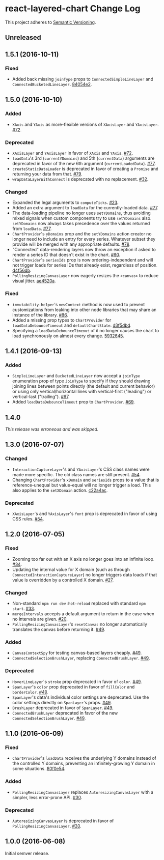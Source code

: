 # react-layered-chart Change Log

This project adheres to [Semantic Versioning](http://semver.org/).

## Unreleased

## 1.5.1 (2016-10-11)

### Fixed

- Added back missing `joinType` props to `ConnectedSimpleLineLayer` and `ConnectedBucketedLineLayer`. [84054e2](https://github.com/palantir/react-layered-chart/commit/84054e2925e5f6694e90fc141e4cdc7b842b1f74).

## 1.5.0 (2016-10-10)

### Added

- `XAxis` and `YAxis` as more-flexible versions of `XAxisLayer` and `YAxisLayer`. [#72](https://github.com/palantir/react-layered-chart/issues/72).

### Deprecated

- `XAxisLayer` and `YAxisLayer` in favor of `XAxis` and `YAxis`. [#72](https://github.com/palantir/react-layered-chart/issues/72).
- `loadData`'s 3rd (`currentYDomains`) and 5th (`currentData`) arguments are deprecated in favor of the new 6th argument (`currentLoadedData`). [#77](https://github.com/palantir/react-layered-chart/pull/77).
- `createStaticDataLoader` is deprecated in favor of creating a `Promise` and returning your data from that. [#79](https://github.com/palantir/react-layered-chart/issues/79).
- `wrapDataLayerWithConnect` is deprecated with no replacement. [#32](https://github.com/palantir/react-layered-chart/issues/32).

### Changed

- Expanded the legal arguments to `computeTicks`. [#23](https://github.com/palantir/react-layered-chart/pull/23).
- Added an extra argument to `loadData` for the currently-loaded data. [#77](https://github.com/palantir/react-layered-chart/issues/77).
- The data-loading pipeline no longer uses `setYDomains`, thus avoiding mixed signals when custom components try to use `setYDomains` also. `setYDomains` now always takes precedence over the values returned from `loadData`. [#77](https://github.com/palantir/react-layered-chart/issues/77).
- `ChartProvider`'s `yDomains` prop and the `setYDomains` action creator no longer need to include an entry for every series. Whatever subset they provide will be merged with any appropriate defaults. [#78](https://github.com/palantir/react-layered-chart/issues/78).
- "Connected" data-rendering layers now throw an exception if asked to render a series ID that doesn't exist in the chart. [#60](https://github.com/palantir/react-layered-chart/issues/60).
- `ChartProvider`'s `seriesIds` prop is now ordering-independent and will not trigger loads for series IDs that already exist, regardless of position. [d4f56db](https://github.com/palantir/react-layered-chart/commit/d4f56dbfe1588fbbe7f3a66838b047089deed3fb).
- `PollingResizingCanvasLayer` now eagerly resizes the `<canvas>` to reduce visual jitter. [ae4520a](https://github.com/palantir/react-layered-chart/commit/ae4520a70153765ace918a6b1527017321184b83).

### Fixed

- `immutability-helper`'s `newContext` method is now used to prevent customizations from leaking into other node libraries that may share an instance of the library. [#86](https://github.com/palantir/react-layered-chart/issues/86).
- Added a missing prop types to `ChartProvider` for `loadDataDebounceTimeout` and `defaultChartState`. [d3f5dbd](https://github.com/palantir/react-layered-chart/commit/d3f5dbd7ac72d7e0434c9ffe69ddce6314d7d9ab).
- Specifying a `loadDataDebounceTimeout` of `0` no longer causes the chart to load synchronously on almost every change. [5932645](https://github.com/palantir/react-layered-chart/commit/593264570832db682d9c41162b90881126276bf5).

## 1.4.1 (2016-09-13)

### Added

- `SimpleLineLayer` and `BucketedLineLayer` now accept a `joinType` enumeration prop of type `JoinType` to specify if they should drawing joining lines between points directly (the default and current behavior) or using only vertical/horizontal lines with vertical-first ("leading") or vertical-last ("trailing"). [#67](https://github.com/palantir/react-layered-chart/issues/67).
- Added `loadDataDebounceTimeout` prop to `ChartProvider`. [#69](https://github.com/palantir/react-layered-chart/issues/69).

## 1.4.0

*This release was erroneous and was skipped.*

## 1.3.0 (2016-07-07)

### Changed

- `InteractionCaptureLayer`'s and `YAxisLayer`'s CSS class names were made more specific. The old class names are still present. [#54](https://github.com/palantir/react-layered-chart/issues/54).
- Changing `ChartProvider`'s `xDomain` and `seriesIds` props to a value that is reference-unequal but value-equal will no longer trigger a load. This also applies to the `setXDomain` action. [c22a4ac](https://github.com/palantir/react-layered-chart/commit/c22a4accee79a20727f6d37ad473906f47b2f3db).

### Deprecated

- `XAxisLayer`'s and `YAxisLayer`'s `font` prop is deprecated in favor of using CSS rules. [#54](https://github.com/palantir/react-layered-chart/issues/54).

## 1.2.0 (2016-07-05)

### Fixed

- Zooming too far out with an X axis no longer goes into an infinite loop. [#34](https://github.com/palantir/react-layered-chart/issues/34).
- Updating the internal value for X domain (such as through `ConnectedInteractionCaptureLayer`) no longer triggers data loads if that value is overridden by a controlled X domain. [#27](https://github.com/palantir/react-layered-chart/issues/27).

### Changed

- Non-standard `npm run dev:hot-reload` replaced with standard `npm start`. [#33](https://github.com/palantir/react-layered-chart/pull/33).
- `mergeIntervals` accepts a default argument to return in the case when no intervals are given. [#20](https://github.com/palantir/react-layered-chart/issues/20).
- `PollingResizingCanvasLayer`'s `resetCanvas` no longer automatically translates the canvas before returning it. [#49](https://github.com/palantir/react-layered-chart/issues/49).

### Added

- `CanvasContextSpy` for testing canvas-based layers cheaply. [#49](https://github.com/palantir/react-layered-chart/issues/49).
- `ConnectedSelectionBrushLayer`, replacing `ConnectedBrushLayer`. [#49](https://github.com/palantir/react-layered-chart/issues/49).

### Deprecated

- `HoverLineLayer`'s `stroke` prop deprecated in favor of `color`. [#49](https://github.com/palantir/react-layered-chart/issues/49).
- `SpanLayer`'s `color` prop deprecated in favor of `fillColor` and `borderColor`. [#49](https://github.com/palantir/react-layered-chart/issues/49).
- `SpanLayer`'s data's individual color settings are deprecated. Use the color settings directly on `SpanLayer`'s props. [#49](https://github.com/palantir/react-layered-chart/issues/49).
- `BrushLayer` deprecated in favor of `SpanLayer`. [#49](https://github.com/palantir/react-layered-chart/issues/49).
- `ConnectedBrushLayer` deprecated in favor of the new `ConnectedSelectionBrushLayer`. [#49](https://github.com/palantir/react-layered-chart/issues/49).

## 1.1.0 (2016-06-09)

### Fixed

- `ChartProvider`'s `loadData` receives the underlying Y domains instead of the controlled Y domains, preventing an infinitely-growing Y domain in some situations. [80f0e54](https://github.com/palantir/react-layered-chart/commit/80f0e54e90083b54b8ac41a74940374794005152).

### Added

- `PollingResizingCanvasLayer` replaces `AutoresizingCanvasLayer` with a simpler, less error-prone API. [#30](https://github.com/palantir/react-layered-chart/pull/30).

### Deprecated

- `AutoresizingCanvasLayer` is deprecated in favor of `PollingResizingCanvasLayer`. [#30](https://github.com/palantir/react-layered-chart/pull/30).

## 1.0.0 (2016-06-08)

Initial semver release.
